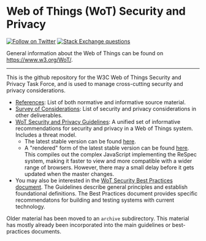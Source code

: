 # Web of Things (WoT) Security and Privacy
[![Follow on Twitter](https://img.shields.io/twitter/follow/W3C_WoT.svg?label=follow+W3C_WoT)](https://twitter.com/W3C_WoT)
[![Stack Exchange questions](https://img.shields.io/stackexchange/stackoverflow/t/web-of-things?style=plastic)]( https://stackoverflow.com/questions/tagged/web-of-things)

General information about the Web of Things can be found on https://www.w3.org/WoT/.
  
---
This is the github repository for the W3C Web of Things Security and Privacy Task Force,
and is used to manage cross-cutting security and privacy considerations.

* [References](wot-security-references.md):
  List of both normative and informative source material.
* [Survey of Considerations](considerations.md):
  List of security and privacy considerations in other deliverables.
* [WoT Security and Privacy Guidelines](index.html):
  A unified set of informative recommendations for security and privacy in a Web of Things system.
  Includes a threat model.  
    * The latest stable version can be found [here](https://github.com/w3c/wot-security/blob/main/index.html).
    * A "rendered" form of the latest stable version can be found [here](https://w3c.github.io/wot-security/).
      This compiles out the complex JavaScript implementing the ReSpec system,
      making it faster to view and more compatible with a wider range of browsers.
      However, there may a small delay before it gets updated when the master changes.
* You may also be interested in the 
  [WoT Security Best Practices document](https://github.com/w3c/wot-security-best-practices).
  The Guidelines describe general principles and establish foundational definitions.
  The Best Practices document provides specific recommendatons for building and testing
  systems with current technology.

Older material has been moved to an `archive` subdirectory.
This material has mostly already been incorporated into the 
main guidelines or best-practices documents.

